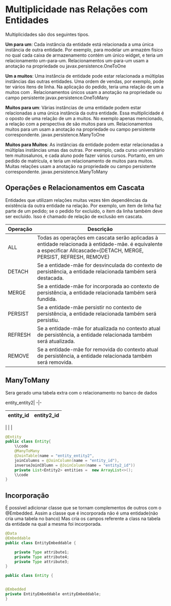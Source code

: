 # Multiplicidade nas Relações com Entidades
Multiplicidades são dos seguintes tipos.

**Um para um**: Cada instância da entidade está relacionada a uma única instância
 de outra entidade. Por exemplo, para modelar um armazém físico no qual cada
  caixa de armazenamento contém um único widget, e teria um relacionamento 
  um-para-um. Relacionamentos um-para-um usam a anotação na propriedade ou 
 javax.persistence.OneToOne


**Um a muitos**: Uma instância de entidade pode estar relacionada a múltiplas 
instâncias das outras entidades. Uma ordem de vendas, por exemplo, pode ter
 vários itens de linha. Na aplicação do pedido, teria uma relação de um a 
 muitos com . Relacionamentos únicos usam a anotação na propriedade ou campo 
 persistente javax.persistence.OneToMany


**Muitos para um**: Várias instâncias de uma entidade podem estar relacionadas a 
uma única instância da outra entidade. Essa multiplicidade é o oposto de uma 
relação de um a muitos. No exemplo apenas mencionado, a relação com a 
perspectiva de são muitos para um. Relacionamentos muitos para um usam a 
anotação na propriedade ou campo persistente correspondente.
javax.persistence.ManyToOne

**Muitos para Muitos**: As instâncias da entidade podem estar relacionadas a múltiplas instâncias umas das outras. Por exemplo, cada curso universitário 
tem muitosalunos, e cada aluno pode fazer vários cursos. Portanto, em um 
pedido de matrícula, e teria um relacionamento de muitos para muitos. Muitas 
relações usam a anotação na propriedade ou campo persistente correspondente.
javax.persistence.ManyToMany

## Operações e Relacionamentos em Cascata

 Entidades que utilizam relações muitas vezes têm dependências da existência
da outra entidade na relação. Por exemplo, um item de linha faz parte de um
pedido; se o pedido for excluído, o item da linha também deve ser excluído. 
Isso é chamado de relação de exclusão em cascata.

 Operação | Descrição 
 -|-
 ALL|Todas as operações em cascata serão aplicadas à entidade relacionada à entidade-mãe. é equivalente a especificar Allcascade={DETACH, MERGE, PERSIST, REFRESH, REMOVE}
 DETACH| Se a entidade-mãe for desvinculada do contexto de persistência, a entidade relacionada também será destacada.
MERGE|Se a entidade-mãe for incorporada ao contexto de persistência, a entidade relacionada também será fundida.
PERSIST|Se a entidade-mãe persistir no contexto de persistência, a entidade relacionada também será persistiu.
REFRESH|Se a entidade-mãe for atualizada no contexto atual de persistência, a entidade relacionada também será atualizada.
REMOVE|Se a entidade-mãe for removida do contexto atual de persistência, a entidade relacionada também será removida.

## ManyToMany

Sera gerado uma tabela extra com o relacionamento no banco de dados

entity_entity2|
-|-

entity_id|entity2_id
-|-
|
|
|
~~~ java
@Entity
public class Entity{
    \\code
    @ManyToMany
    @JoinTable(name = "entity_entity2",
    joinColumns = @JoinColumn(name = "entity_id"),
    inverseJoinCOlumn = @JoinColumn(name = "entity2_id"))
    private List<Entity2> entities =  new ArrayList<>();
    \\code
}
~~~

## Incorporação
 É possível adicionar classe que se tornam complementos de outros com o @Embedded. 
Assim a classe que é incorporada não é uma entidade(não cria uma tabela no banco)
Mas cria os campos referente a class na tabela da entidade na qual a mesma foi 
incorporada.

~~~ java
@Data
@Embeddable
public class EntityEmbeddable {

    private Type attribute1;
    private Type attribute4;
    private Type attribute3;
}

public class Entity {


@Embedded
private EntityEmbeddable entityEmbeddable;
}


~~~